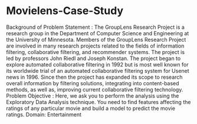 # Movielens-Case-Study
Background of Problem Statement :  The GroupLens Research Project is a research group in the Department of Computer Science and Engineering at the University of Minnesota. Members of the GroupLens Research Project are involved in many research projects related to the fields of information filtering, collaborative filtering, and recommender systems. The project is led by professors John Riedl and Joseph Konstan. The project began to explore automated collaborative filtering in 1992 but is most well known for its worldwide trial of an automated collaborative filtering system for Usenet news in 1996. Since then the project has expanded its scope to research overall information by filtering solutions, integrating into content-based methods, as well as, improving current collaborative filtering technology.  Problem Objective :  Here, we ask you to perform the analysis using the Exploratory Data Analysis technique. You need to find features affecting the ratings of any particular movie and build a model to predict the movie ratings.  Domain: Entertainment
